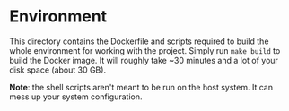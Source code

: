 # Environment
This directory contains the Dockerfile and scripts required to build the whole environment for working with the project. Simply run `make build` to build the Docker image. It will roughly take ~30 minutes and a lot of your disk space (about 30 GB).

**Note**: the shell scripts aren't meant to be run on the host system. It can mess up your system configuration.